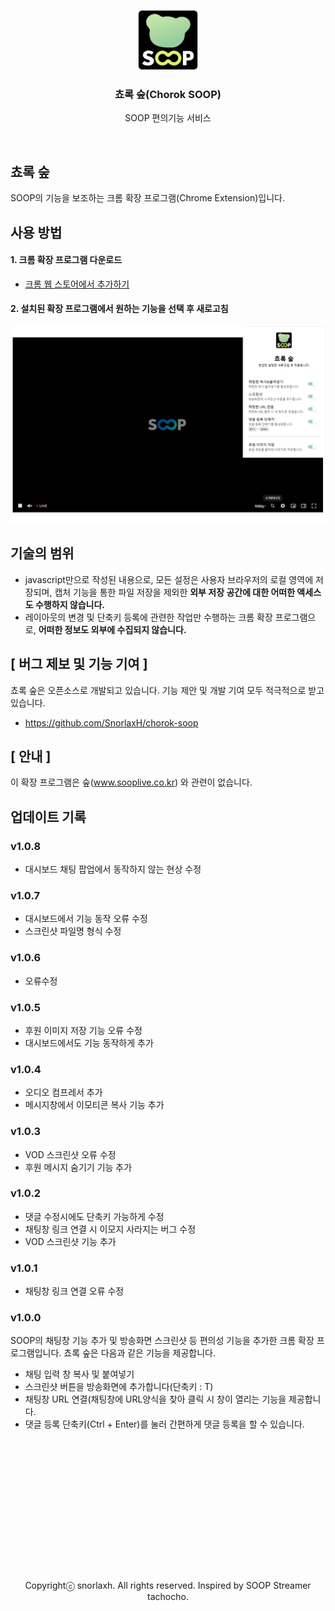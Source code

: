 <p align="center">
	<img src="public/icon128.png" height="96">
	<h3 align="center">쵸록 숲(Chorok SOOP)</h3>
</p>

<p align="center">
	SOOP 편의기능 서비스
</p>

<br/>

## 쵸록 숲

SOOP의 기능을 보조하는 크롬 확장 프로그램(Chrome Extension)입니다.

## 사용 방법

#### 1. 크롬 확장 프로그램 다운로드
- [크롬 웹 스토어에서 추가하기](https://chromewebstore.google.com/detail/%EC%B5%B8%EB%A1%9D-%EC%88%B2/hannhmpalclmeijjbncdonchgmmkpkjn)

#### 2. 설치된 확장 프로그램에서 원하는 기능을 선택 후 새로고침
<img src="banner.png">

## 기술의 범위
- javascript만으로 작성된 내용으로, 모든 설정은 사용자 브라우저의 로컬 영역에 저장되며, 캡처 기능을 통한 파일 저장을 제외한 __외부 저장 공간에 대한 어떠한 액세스도 수행하지 않습니다.__
- 레이아웃의 변경 및 단축키 등록에 관련한 작업만 수행하는 크롬 확장 프로그램으로, __어떠한 정보도 외부에 수집되지 않습니다.__
  
## [ 버그 제보 및 기능 기여 ]
쵸록 숲은 오픈소스로 개발되고 있습니다.
기능 제안 및 개발 기여 모두 적극적으로 받고있습니다.
- https://github.com/SnorlaxH/chorok-soop

## [ 안내 ]
이 확장 프로그램은 숲(www.sooplive.co.kr) 와 관련이 없습니다.

## 업데이트 기록

### v1.0.8
- 대시보드 채팅 팝업에서 동작하지 않는 현상 수정

### v1.0.7
- 대시보드에서 기능 동작 오류 수정
- 스크린샷 파일명 형식 수정

### v1.0.6
- 오류수정

### v1.0.5
- 후원 이미지 저장 기능 오류 수정
- 대시보드에서도 기능 동작하게 추가

### v1.0.4
- 오디오 컴프레서 추가
- 메시지창에서 이모티콘 복사 기능 추가

### v1.0.3
- VOD 스크린샷 오류 수정
- 후원 메시지 숨기기 기능 추가

### v1.0.2
- 댓글 수정시에도 단축키 가능하게 수정
- 채팅창 링크 연결 시 이모지 사라지는 버그 수정
- VOD 스크린샷 기능 추가

### v1.0.1
- 채팅창 링크 연결 오류 수정

### v1.0.0
SOOP의 채팅창 기능 추가 및 방송화면 스크린샷 등 편의성 기능을 추가한 크롬 확장 프로그램입니다.
쵸록 숲은 다음과 같은 기능을 제공합니다.
- 채팅 입력 창 복사 및 붙여넣기
- 스크린샷 버튼을 방송화면에 추가합니다(단축키 : T)
- 채팅창 URL 연결(채팅창에 URL양식을 찾아 클릭 시 창이 열리는 기능을 제공합니다.
- 댓글 등록 단축키(Ctrl + Enter)를 눌러 간편하게 댓글 등록을 할 수 있습니다.


<p align="center" style="margin-top:15rem">
Copyrightⓒ snorlaxh. All rights reserved. Inspired by SOOP Streamer tachocho.
</p>